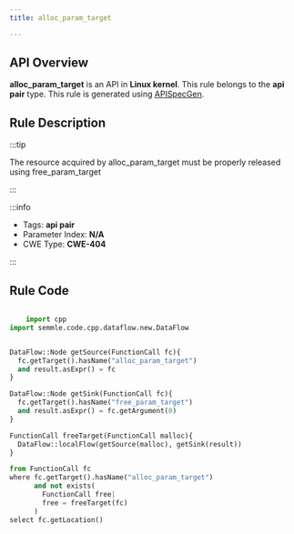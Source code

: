 ```yaml
---
title: alloc_param_target

---
```



## API Overview
**alloc_param_target** is an API in **Linux kernel**. This rule belongs to the **api pair** type. This rule is generated using [APISpecGen](../../tools/APISpecGen).
## Rule Description

:::tip

The resource acquired by alloc_param_target must be properly released using free_param_target

:::

:::info

- Tags: **api pair**
- Parameter Index: **N/A**
- CWE Type: **CWE-404**

:::

## Rule Code
```python

    import cpp
import semmle.code.cpp.dataflow.new.DataFlow


DataFlow::Node getSource(FunctionCall fc){
  fc.getTarget().hasName("alloc_param_target")
  and result.asExpr() = fc
}

DataFlow::Node getSink(FunctionCall fc){
  fc.getTarget().hasName("free_param_target")
  and result.asExpr() = fc.getArgument(0)
}

FunctionCall freeTarget(FunctionCall malloc){
  DataFlow::localFlow(getSource(malloc), getSink(result))
}

from FunctionCall fc
where fc.getTarget().hasName("alloc_param_target")
      and not exists(
        FunctionCall free| 
        free = freeTarget(fc)
      )
select fc.getLocation()

    
```